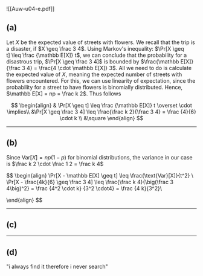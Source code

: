 ![[Auw-u04-e.pdf]]

## (a)

Let $X$ be the expected value of streets with flowers. We recall that the trip is a disaster, if $X \geq \frac 3 4$. Using Markov's inequality: $\Pr[X \geq t] \leq \frac {\mathbb E[X]} t$, we can conclude that the probability for a disastrous trip, $\Pr[X \geq \frac 3 4]$ is bounded by $\frac{\mathbb E[X]} {\frac 3 4} = \frac{4 \cdot \mathbb E[X]} 3$. All we need to do is calculate the expected value of $X$, meaning the expected number of streets with flowers encountered. For this, we can use linearity of expectation, since the probability for a street to have flowers is binomially distributed. Hence, $\mathbb E[X] = np = \frac k 2$. Thus follows



$$
\begin{align}
& \Pr[X \geq t] \leq \frac {\mathbb E[X]} t \overset \cdot \implies\\
&\Pr[X \geq \frac 3 4] \leq \frac{\frac k 2}{\frac 3 4} = \frac {4}{6} \cdot k \\
&\square
\end{align}
$$

___
## (b)

Since $\text{Var}[X]= np (1-p)$ for binomial distributions, the variance in our case is $\frac k 2 \cdot \frac 1 2 = \frac k 4$    

$$
\begin{align}
\Pr[X - \mathbb E[X] \geq t] \leq \frac{\text{Var}[X]}{t^2} \\
\Pr[X - \frac{4k}{6} \geq \frac 3 4] \leq \frac{\frac k 4}{\big(\frac 3 4\big)^2} = \frac {4^2 \cdot k} {3^2 \cdot4} = \frac {4 k}{3^2}\\

\end{align}
$$
___
## (c)



___
## (d)






"i always find it therefore i never search"